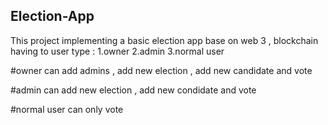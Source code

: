 ## Election-App


This project implementing a basic election app base on web 3 , blockchain having to user type :
1.owner
2.admin
3.normal user


#owner
can add admins , add new election , add new candidate and vote

#admin
can add new election , add new condidate and vote

#normal user
can only vote
